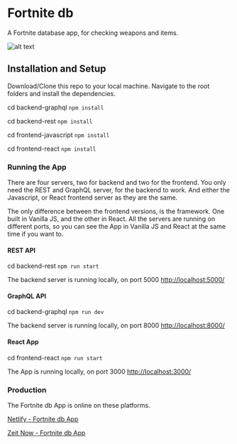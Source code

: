 # Fortnite db

A Fortnite database app, for checking weapons and items.

![alt text](https://fortnite-db-backend-rest.herokuapp.com/static/assets/fortniteDB.png 'Fortnite DB App')

## Installation and Setup

Download/Clone this repo to your local machine. Navigate to the root folders and install the dependencies.

cd backend-graphql `npm install`

cd backend-rest `npm install`

cd frontend-javascript `npm install`

cd frontend-react `npm install`

### Running the App

There are four servers, two for backend and two for the frontend. You only need the REST and GraphQL server, for the backend to work. And either the Javascript, or React frontend server as they are the same.

The only difference between the frontend versions, is the framework. One built in Vanilla JS, and the other in React. All the servers are running on different ports, so you can see the App in Vanilla JS and React at the same time if you want to.

#### REST API

cd backend-rest `npm run start`

The backend server is running locally, on port 5000 [http://localhost:5000/](http://localhost:5000/)

#### GraphQL API

cd backend-graphql `npm run dev`

The backend server is running locally, on port 8000 [http://localhost:8000/](http://localhost:8000/)

#### React App

cd frontend-react `npm run start`

The App is running locally, on port 3000 [http://localhost:3000/](http://localhost:3000/)

### Production

The Fortnite db App is online on these platforms.

[Netlify - Fortnite db App](https://fortnite-db-frontend-react.netlify.com/)

[Zeit Now - Fortnite db App](https://build-ekz91xsmk.now.sh/)
